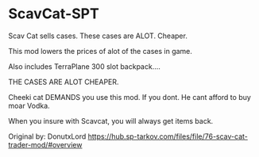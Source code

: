 # ScavCat-SPT
Scav Cat sells cases. These cases are ALOT. Cheaper.

This mod lowers the prices of alot of the cases in game.

Also includes TerraPlane 300 slot backpack....

THE CASES ARE ALOT CHEAPER.

Cheeki cat DEMANDS you use this mod. If you dont. He cant afford to buy moar Vodka.

When you insure with Scavcat, you will always get items back.


Original by: DonutxLord https://hub.sp-tarkov.com/files/file/76-scav-cat-trader-mod/#overview
